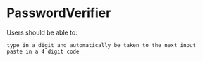 # PasswordVerifier

 Users should be able to: 

    type in a digit and automatically be taken to the next input
    paste in a 4 digit code
